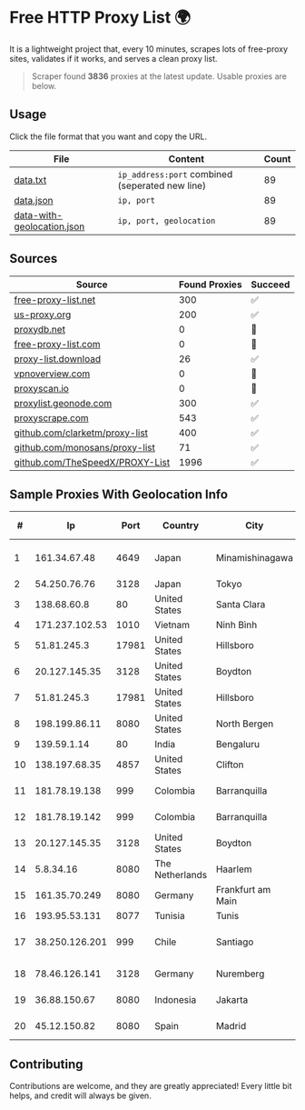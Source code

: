 
# Free HTTP Proxy List 🌍

It is a lightweight project that, every 10 minutes, scrapes lots of free-proxy sites, validates if it works, and serves a clean proxy list.


> Scraper found **3836** proxies at the latest update. Usable proxies are below.

## Usage

Click the file format that you want and copy the URL.


|File|Content|Count|
|----|-------|-----|
|[data.txt](https://raw.githubusercontent.com/themiralay/Proxy-List-World/master/data.txt)|`ip_address:port` combined (seperated new line)|89|
|[data.json](https://raw.githubusercontent.com/themiralay/Proxy-List-World/master/data.json)|`ip, port`|89|
|[data-with-geolocation.json](https://raw.githubusercontent.com/themiralay/Proxy-List-World/master/data-with-geolocation.json)|`ip, port, geolocation`|89|

## Sources

|Source|Found Proxies|Succeed|
|------|-------------|-------|
|[free-proxy-list.net](https://free-proxy-list.net)|300|✅|
|[us-proxy.org](https://www.us-proxy.org)|200|✅|
|[proxydb.net](http://proxydb.net)|0|🚫|
|[free-proxy-list.com](https://free-proxy-list.com/?page=&port=&type%5B%5D=http&type%5B%5D=https&up_time=0&search=Search)|0|🚫|
|[proxy-list.download](https://www.proxy-list.download/HTTP)|26|✅|
|[vpnoverview.com](https://vpnoverview.com/privacy/anonymous-browsing/free-proxy-servers)|0|🚫|
|[proxyscan.io](https://www.proxyscan.io)|0|🚫|
|[proxylist.geonode.com](https://proxylist.geonode.com/api/proxy-list?limit=300&page=1&sort_by=lastChecked&sort_type=desc&protocols=http,https)|300|✅|
|[proxyscrape.com](https://api.proxyscrape.com/v2/?request=displayproxies&protocol=http&timeout=10000&country=all&ssl=all&anonymity=all)|543|✅|
|[github.com/clarketm/proxy-list](https://raw.githubusercontent.com/clarketm/proxy-list/master/proxy-list-raw.txt)|400|✅|
|[github.com/monosans/proxy-list](https://raw.githubusercontent.com/monosans/proxy-list/main/proxies/http.txt)|71|✅|
|[github.com/TheSpeedX/PROXY-List](https://raw.githubusercontent.com/TheSpeedX/PROXY-List/master/http.txt)|1996|✅|


## Sample Proxies With Geolocation Info

|#|Ip|Port|Country|City|Internet Service Provider|
|-|--|----|-------|----|-------------------------|
|1|161.34.67.48|4649|Japan|Minamishinagawa|NTT PC Communications, Inc.|
|2|54.250.76.76|3128|Japan|Tokyo|Amazon.com, Inc.|
|3|138.68.60.8|80|United States|Santa Clara|DigitalOcean, LLC|
|4|171.237.102.53|1010|Vietnam|Ninh Bình|Viettel Corporation|
|5|51.81.245.3|17981|United States|Hillsboro|OVH SAS|
|6|20.127.145.35|3128|United States|Boydton|Microsoft Corporation|
|7|51.81.245.3|17981|United States|Hillsboro|OVH SAS|
|8|198.199.86.11|8080|United States|North Bergen|DigitalOcean, LLC|
|9|139.59.1.14|80|India|Bengaluru|DIGITALOCEAN|
|10|138.197.68.35|4857|United States|Clifton|DigitalOcean, LLC|
|11|181.78.19.138|999|Colombia|Barranquilla|IFX Networks Argentina S.R.L|
|12|181.78.19.142|999|Colombia|Barranquilla|IFX Networks Argentina S.R.L|
|13|20.127.145.35|3128|United States|Boydton|Microsoft Corporation|
|14|5.8.34.16|8080|The Netherlands|Haarlem|G-Core Labs S.A.|
|15|161.35.70.249|8080|Germany|Frankfurt am Main|DigitalOcean, LLC|
|16|193.95.53.131|8077|Tunisia|Tunis|3S INF|
|17|38.250.126.201|999|Chile|Santiago|Servicios De Telecomunicaciones Intercable Ltda.|
|18|78.46.126.141|3128|Germany|Nuremberg|Hetzner Online GmbH|
|19|36.88.150.67|8080|Indonesia|Jakarta|PT. Telekomunikasi Indonesia|
|20|45.12.150.82|8080|Spain|Madrid|PQ HOSTING PLUS S.R.L.|



## Contributing

Contributions are welcome, and they are greatly appreciated! Every
little bit helps, and credit will always be given.

